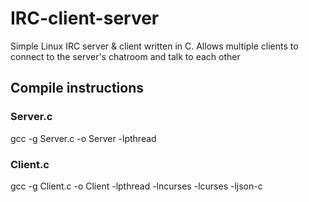 # IRC-client-server
Simple Linux IRC server &amp; client written in C. Allows multiple clients to connect to the server's chatroom and talk to each other
## Compile instructions
### Server.c
  gcc -g Server.c -o Server -lpthread
### Client.c
  gcc -g Client.c -o Client -lpthread -lncurses -lcurses -ljson-c
